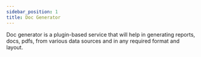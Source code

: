 ```yaml
---
sidebar_position: 1
title: Doc Generator
---
```


Doc generator is a plugin-based service that will help in generating reports, docs, pdfs, from various data sources and in any required format and layout. 
